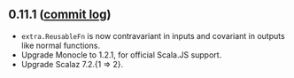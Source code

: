 ## 0.11.1 ([commit log](https://github.com/japgolly/scalajs-react/compare/v0.11.0...v0.11.1))

* `extra.ReusableFn` is now contravariant in inputs and covariant in outputs like normal functions.
* Upgrade Monocle to 1.2.1, for official Scala.JS support.
* Upgrade Scalaz 7.2.{1 ⇒ 2}.

